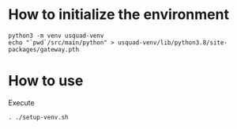 # How to initialize the environment 

```
python3 -m venv usquad-venv
echo "`pwd`/src/main/python" > usquad-venv/lib/python3.8/site-packages/gateway.pth
```

# How to use

Execute
```
. ./setup-venv.sh
```
